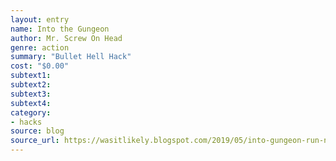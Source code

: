 ```yaml
---
layout: entry 
name: Into the Gungeon
author: Mr. Screw On Head
genre: action
summary: "Bullet Hell Hack"
cost: "$0.00"
subtext1: 
subtext2: 
subtext3: 
subtext4: 
category:
- hacks
source: blog
source_url: https://wasitlikely.blogspot.com/2019/05/into-gungeon-run-n-gunbullet-hell-hack.html
---
```

